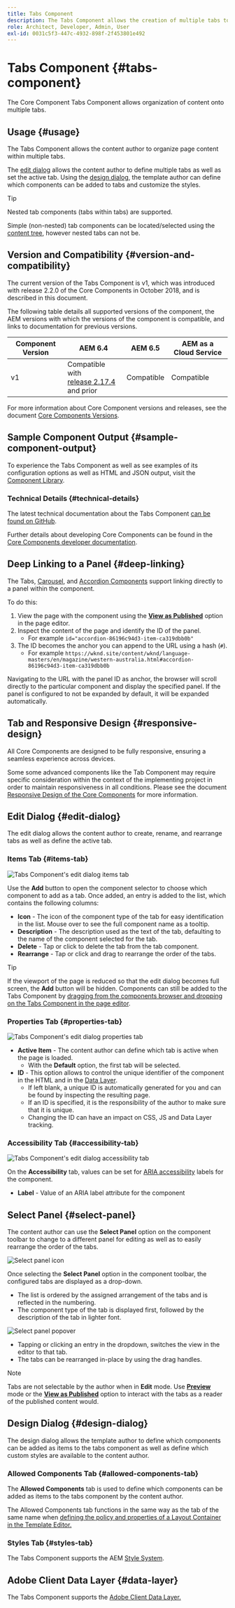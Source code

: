 ```yaml
---
title: Tabs Component
description: The Tabs Component allows the creation of multiple tabs to arrange content on a page.
role: Architect, Developer, Admin, User
exl-id: 0031c5f3-447c-4932-898f-2f453801e492
---
```


# Tabs Component {#tabs-component}

The Core Component Tabs Component allows organization of content onto multiple tabs.

## Usage {#usage}

The Tabs Component allows the content author to organize page content within multiple tabs.

The [edit dialog](#edit-dialog) allows the content author to define multiple tabs as well as set the active tab. Using the [design dialog](#design-dialog), the template author can define which components can be added to tabs and customize the styles.

>[!TIP]
>
>Nested tab components (tabs within tabs) are supported.
>
>Simple (non-nested) tab components can be located/selected using the [content tree](https://experienceleague.adobe.com/docs/experience-manager-cloud-service/sites/authoring/fundamentals/environment-tools.html#content-tree), however nested tabs can not be.

## Version and Compatibility {#version-and-compatibility}

The current version of the Tabs Component is v1, which was introduced with release 2.2.0 of the Core Components in October 2018, and is described in this document.

The following table details all supported versions of the component, the AEM versions with which the versions of the component is compatible, and links to documentation for previous versions.

|Component Version|AEM 6.4|AEM 6.5|AEM as a Cloud Service|
|--- |--- |--- |---|
|v1|Compatible with<br>[release 2.17.4](/help/versions.md) and prior|Compatible|Compatible|

For more information about Core Component versions and releases, see the document [Core Components Versions](/help/versions.md).

## Sample Component Output {#sample-component-output}

To experience the Tabs Component as well as see examples of its configuration options as well as HTML and JSON output, visit the [Component Library](https://adobe.com/go/aem_cmp_library_tabs).

### Technical Details {#technical-details}

The latest technical documentation about the Tabs Component [can be found on GitHub](https://adobe.com/go/aem_cmp_tech_tabs_v1).

Further details about developing Core Components can be found in the [Core Components developer documentation](/help/developing/overview.md).

## Deep Linking to a Panel {#deep-linking}

The Tabs, [Carousel,](carousel.md) and [Accordion Components](accordion.md) support linking directly to a panel within the component.

To do this:

1. View the page with the component using the **[View as Published](https://experienceleague.adobe.com/docs/experience-manager-cloud-service/sites/authoring/fundamentals/editing-content.html#view-as-published)** option in the page editor.
1. Inspect the content of the page and identify the ID of the panel.
   * For example `id="accordion-86196c94d3-item-ca319dbb0b"`
1. The ID becomes the anchor you can append to the URL using a hash (`#`).
   * For example `https://wknd.site/content/wknd/language-masters/en/magazine/western-australia.html#accordion-86196c94d3-item-ca319dbb0b`

Navigating to the URL with the panel ID as anchor, the browser will scroll directly to the particular component and display the specified panel. If the panel is configured to not be expanded by default, it will be expanded automatically.

## Tab and Responsive Design {#responsive-design}

All Core Components are designed to be fully responsive, ensuring a seamless experience across devices.

Some some advanced components like the Tab Component may require specific consideration within the context of the implementing project in order to maintain responsiveness in all conditions. Please see the document [Responsive Design of the Core Components](/help/responsive.md) for more information.

## Edit Dialog {#edit-dialog}

The edit dialog allows the content author to create, rename, and rearrange tabs as well as define the active tab.

### Items Tab {#items-tab}

![Tabs Component's edit dialog items tab](/help/assets/tabs-edit-items.png)

Use the **Add** button to open the component selector to choose which component to add as a tab. Once added, an entry is added to the list, which contains the following columns:

* **Icon** - The icon of the component type of the tab for easy identification in the list. Mouse over to see the full component name as a tooltip.
* **Description** - The description used as the text of the tab, defaulting to the name of the component selected for the tab.
* **Delete** - Tap or click to delete the tab from the tab component.
* **Rearrange** - Tap or click and drag to rearrange the order of the tabs.

>[!TIP]
>
>If the viewport of the page is reduced so that the edit dialog becomes full screen, the **Add** button will be hidden. Components can still be added to the Tabs Component by [dragging from the components browser and dropping on the Tabs Component in the page editor](https://experienceleague.adobe.com/docs/experience-manager-cloud-service/sites/authoring/fundamentals/editing-content.html#inserting-a-component).

### Properties Tab {#properties-tab}

![Tabs Component's edit dialog properties tab](/help/assets/tabs-edit-properties.png)

* **Active Item** - The content author can define which tab is active when the page is loaded. 
  * With the **Default** option, the first tab will be selected.
* **ID** - This option allows to control the unique identifier of the component in the HTML and in the [Data Layer](/help/developing/data-layer/overview.md).
  * If left blank, a unique ID is automatically generated for you and can be found by inspecting the resulting page.
  * If an ID is specified, it is the responsibility of the author to make sure that it is unique.
  * Changing the ID can have an impact on CSS, JS and Data Layer tracking.

### Accessibility Tab {#accessibility-tab}

![Tabs Component's edit dialog accessibility tab](/help/assets/tabs-edit-accessibility.png)

On the **Accessibility** tab, values can be set for [ARIA accessibility](https://www.w3.org/WAI/standards-guidelines/aria/) labels for the component.

* **Label** - Value of an ARIA label attribute for the component

## Select Panel {#select-panel}

The content author can use the **Select Panel** option on the component toolbar to change to a different panel for editing as well as to easily rearrange the order of the tabs.

![Select panel icon](/help/assets/select-panel-icon.png)

Once selecting the **Select Panel** option in the component toolbar, the configured tabs are displayed as a drop-down.

* The list is ordered by the assigned arrangement of the tabs and is reflected in the numbering.
* The component type of the tab is displayed first, followed by the description of the tab in lighter font.

![Select panel popover](/help/assets/select-panel-popover.png)

* Tapping or clicking an entry in the dropdown, switches the view in the editor to that tab.
* The tabs can be rearranged in-place by using the drag handles.

>[!NOTE]
>
>Tabs are not selectable by the author when in **Edit** mode. Use **[Preview](https://experienceleague.adobe.com/docs/experience-manager-cloud-service/sites/authoring/fundamentals/editing-content.html#preview-mode)** mode or the **[View as Published](https://experienceleague.adobe.com/docs/experience-manager-cloud-service/sites/authoring/fundamentals/editing-content.html#view-as-published)** option to interact with the tabs as a reader of the published content would.

## Design Dialog {#design-dialog}

The design dialog allows the template author to define which components can be added as items to the tabs component as well as define which custom styles are available to the content author.

### Allowed Components Tab {#allowed-components-tab}

The **Allowed Components** tab is used to define which components can be added as items to the tabs component by the content author.

The Allowed Components tab functions in the same way as the tab of the same name when [defining the policy and properties of a Layout Container in the Template Editor.](https://experienceleague.adobe.com/docs/experience-manager-cloud-service/sites/authoring/features/templates.html)

### Styles Tab {#styles-tab}

The Tabs Component supports the AEM [Style System](/help/get-started/authoring.md#component-styling).

## Adobe Client Data Layer {#data-layer}

The Tabs Component supports the [Adobe Client Data Layer.](/help/developing/data-layer/overview.md)
